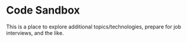 # Code Sandbox

This is a place to explore additional topics/technologies, prepare for job interviews, and the like.
